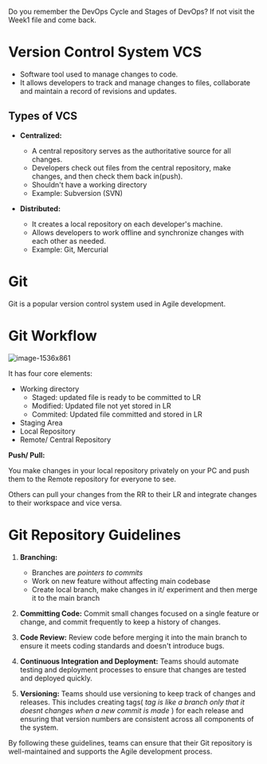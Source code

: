 Do you remember the DevOps Cycle and Stages of DevOps? If not visit the Week1 file and come back.

# Version Control System VCS
- Software tool used to manage changes to code.
- It allows developers to track and manage changes to files, collaborate and maintain a record of revisions and updates.

## Types of VCS
- **Centralized:**   
   * A central repository serves as the authoritative source for all changes.      
   * Developers check out files from the central repository, make changes, and then check them back in(push). 
   * Shouldn't have a working directory
   * Example: Subversion (SVN)

- **Distributed:** 
   * It creates a local repository on each developer's machine. 
   * Allows developers to work offline and synchronize changes with each other as needed.
   * Example: Git, Mercurial
 
# Git
Git is a popular version control system used in Agile development.

# Git Workflow

![image-1536x861](https://user-images.githubusercontent.com/128154979/228325119-c82ebb8d-1b69-4332-81de-f9544b8c631c.png)

It has four core elements:
* Working directory
  * Staged: updated file is ready to be committed to LR
  * Modified: Updated file not yet stored in LR
  * Commited: Updated file committed and stored in LR
* Staging Area
* Local Repository
* Remote/ Central Repository

**Push/ Pull:** 
   
   You make changes in your local repository privately on your PC and push them to the Remote repository for everyone to see.
   
   Others can pull your changes from the RR to their LR and integrate changes to their workspace and vice versa.

# Git Repository Guidelines

1. **Branching:** 
   * Branches are _pointers to commits_
   * Work on new feature without affecting main codebase
   * Create local branch, make changes in it/ experiment and then merge it to the main branch
   

2. **Committing Code:**
   Commit small changes focused on a single feature or change, and commit frequently to keep a history of changes.

3. **Code Review:** 
   Review code before merging it into the main branch to ensure it meets coding standards and doesn't introduce bugs.

4. **Continuous Integration and Deployment:** 
   Teams should automate testing and deployment processes to ensure that changes are tested and deployed quickly. 

5. **Versioning:** 
   Teams should use versioning to keep track of changes and releases. This includes creating tags( _tag is like a branch only that it doesnt changes when a new commit is made_ ) for each release and ensuring that version numbers are consistent across all components of the system.

By following these guidelines, teams can ensure that their Git repository is well-maintained and supports the Agile development process.

